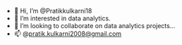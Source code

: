 - 👋 Hi, I’m @Pratikkulkarni18
- 👀 I’m interested in data analytics.
- 💞️ I’m looking to collaborate on data analytics projects...
- 📫 @pratik.kulkarni2008@gmail.com
